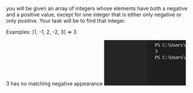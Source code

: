 you will be given an array of integers whose elements have both a negative and a positive value, except for one integer that is either only negative or only positive. Your task will be to find that integer.

Examples: [1, -1, 2, -2, 3] => 3

3 has no matching negative appearance
![result.png](result.png)